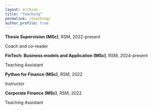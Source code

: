 ```yaml
---
layout: archive
title: "Teaching"
permalink: /teaching/
author_profile: true
---
```


**Thesis Supervision (MSc)**, RSM, 2022-present

Coach and co-reader

**FinTech: Business models and Application (MSc)**, RSM, 2024-present

Teaching Assistant

**Python for Finance (MSc)**, RSM, 2022

Instructor

**Corporate Finance (MSc)**, RSM, 2022

Teaching Assistant
